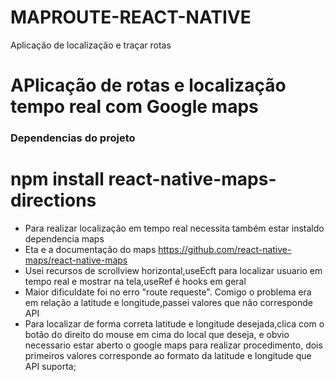# MAPROUTE-REACT-NATIVE
Aplicação de localização e traçar rotas
# APlicação de rotas e localização tempo real com Google maps
### Dependencias do projeto
# npm install react-native-maps-directions
- Para realizar localização em tempo real necessita também estar instaldo dependencia maps
- Eta e a documentação do maps https://github.com/react-native-maps/react-native-maps
- Usei recursos de scrollview horizontal,useEcft para localizar usuario em tempo real e mostrar na tela,useRef é hooks em geral
- Maior dificuldate foi no erro "route requeste". Comigo o problema era em relação a latitude e longitude,passei valores que não 
corresponde API
- Para localizar de forma correta latitude e longitude desejada,clica com o botão do direito do mouse em cima do local que deseja,
e obvio necessario estar aberto o google maps para realizar procedimento, dois primeiros valores corresponde ao formato da latitude
e longitude que API suporta;

